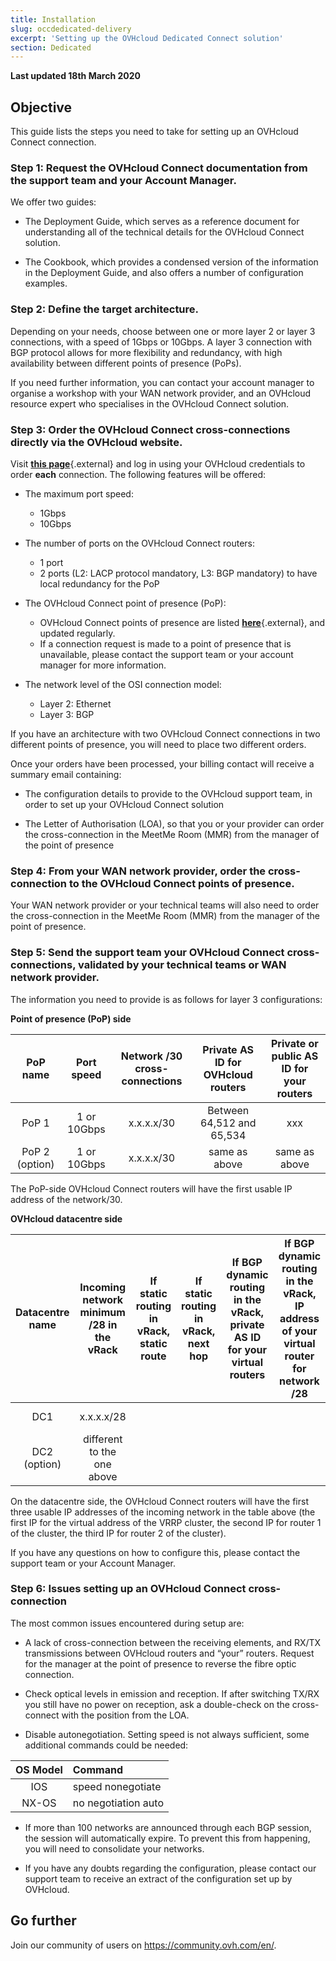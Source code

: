 ```yaml
---
title: Installation
slug: occdedicated-delivery
excerpt: 'Setting up the OVHcloud Dedicated Connect solution'
section: Dedicated
---
```


**Last updated 18th March 2020**

## Objective

This guide lists the steps you need to take for setting up an OVHcloud Connect connection.

### Step 1: Request the OVHcloud Connect documentation from the support team and your Account Manager. 

We offer two guides:

* The Deployment Guide, which serves as a reference document for understanding all of the technical details for the OVHcloud Connect solution.

* The Cookbook, which provides a condensed version of the information in the Deployment Guide, and also offers a number of configuration examples.

### Step 2: Define the target architecture.

Depending on your needs, choose between one or more layer 2 or layer 3 connections, with a speed of 1Gbps or 10Gbps. A layer 3 connection with BGP protocol allows for more flexibility and redundancy, with high availability between different points of presence (PoPs).

If you need further information, you can contact your account manager to organise a workshop with your WAN network provider, and an OVHcloud resource expert who specialises in the OVHcloud Connect solution.


### Step 3: Order the OVHcloud Connect cross-connections directly via the OVHcloud website.

Visit [**this page**](https://www.ovh.co.uk/solutions/ovhcloud-connect/){.external} and log in using your OVHcloud credentials to order **each** connection. The following features will be offered:

* The maximum port speed: 

    - 1Gbps
    - 10Gbps

* The number of ports on the OVHcloud Connect routers: 

    - 1 port 
    - 2 ports (L2: LACP protocol mandatory, L3: BGP mandatory) to have local redundancy for the PoP


* The OVHcloud Connect point of presence (PoP): 

    - OVHcloud Connect points of presence are listed [**here**](https://www.ovh.co.uk/solutions/ovhcloud-connect/){.external}, and updated regularly.
    - If a connection request is made to a point of presence that is unavailable, please contact the support team or your account manager for more information.


* The network level of the OSI connection model: 

    - Layer 2: Ethernet 
    - Layer 3: BGP

If you have an architecture with two OVHcloud Connect connections in two different points of presence, you will need to place two different orders.

Once your orders have been processed, your billing contact will receive a summary email containing:

* The configuration details to provide to the OVHcloud support team, in order to set up your OVHcloud Connect solution 

* The Letter of Authorisation (LOA), so that you or your provider can order the cross-connection in the MeetMe Room (MMR) from the manager of the point of presence

### Step 4: From your WAN network provider, order the cross-connection to the OVHcloud Connect points of presence.

Your WAN network provider or your technical teams will also need to order the cross-connection in the MeetMe Room (MMR) from the manager of the point of presence.

### Step 5: Send the support team your OVHcloud Connect cross-connections, validated by your technical teams or WAN network provider.

The information you need to provide is as follows for layer 3 configurations:

**Point of presence (PoP) side**

| PoP name    | Port speed | Network /30 cross-connections | Private AS ID for OVHcloud routers | Private or public AS ID for your routers |
|:-------:|:------:|:-----:|:---:|:---:|
| PoP 1   | 1 or 10Gbps | x.x.x.x/30 | Between 64,512 and 65,534 | xxx |
| PoP 2 (option) |1 or 10Gbps |x.x.x.x/30 | same as above|  same as above |  

The PoP-side OVHcloud Connect routers will have the first usable IP address of the network/30.

**OVHcloud datacentre side**

| Datacentre name | Incoming network minimum /28 in the vRack | If static routing in vRack, static route | If static routing in vRack, next hop | If BGP dynamic routing in the vRack, private AS ID for your virtual routers | If BGP dynamic routing in the vRack, IP address of your virtual router for network /28| Your vRack ID |
|:-------:|:------:|:-----:|:---:|:---:|:---:|:---:|
| DC1 | x.x.x.x/28 |  |  | | |pn-xxx |
| DC2 (option) | different to the one above |  |  | | | same as above |

On the datacentre side, the OVHcloud Connect routers will have the first three usable IP addresses of the incoming network in the table above (the first IP for the virtual address of the VRRP cluster, the second IP for router 1 of the cluster, the third IP for router 2 of the cluster). 


If you have any questions on how to configure this, please contact the support team or your Account Manager.


### Step 6: Issues setting up an OVHcloud Connect cross-connection

The most common issues encountered during setup are:

* A lack of cross-connection between the receiving elements, and RX/TX transmissions between OVHcloud routers and “your” routers. Request for the manager at the point of presence to reverse the fibre optic connection.

* Check optical levels in emission and reception. If after switching TX/RX you still have no power on reception, ask a double-check on the cross-connect with the position from the LOA.

* Disable autonegotiation. Setting speed is not always sufficient, some additional commands could be needed:

| OS Model | Command |
|:--------:|:-----------------|
| IOS | speed nonegotiate |
| NX-OS | no negotiation auto |

* If more than 100 networks are announced through each BGP session, the session will automatically expire. To prevent this from happening, you will need to consolidate your networks.

* If you have any doubts regarding the configuration, please contact our support team to receive an extract of the configuration set up by OVHcloud.

## Go further

Join our community of users on <https://community.ovh.com/en/>.
